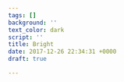 ```yaml
---
tags: []
background: ''
text_color: dark
script: ''
title: Bright
date: 2017-12-26 22:34:31 +0000
draft: true

---
```




